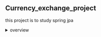## Currency_exchange_project

this project is to study spring jpa 

<details>
<summary>overview</summary>
  1. API document
  |description||
  2. ERD 
</details>
